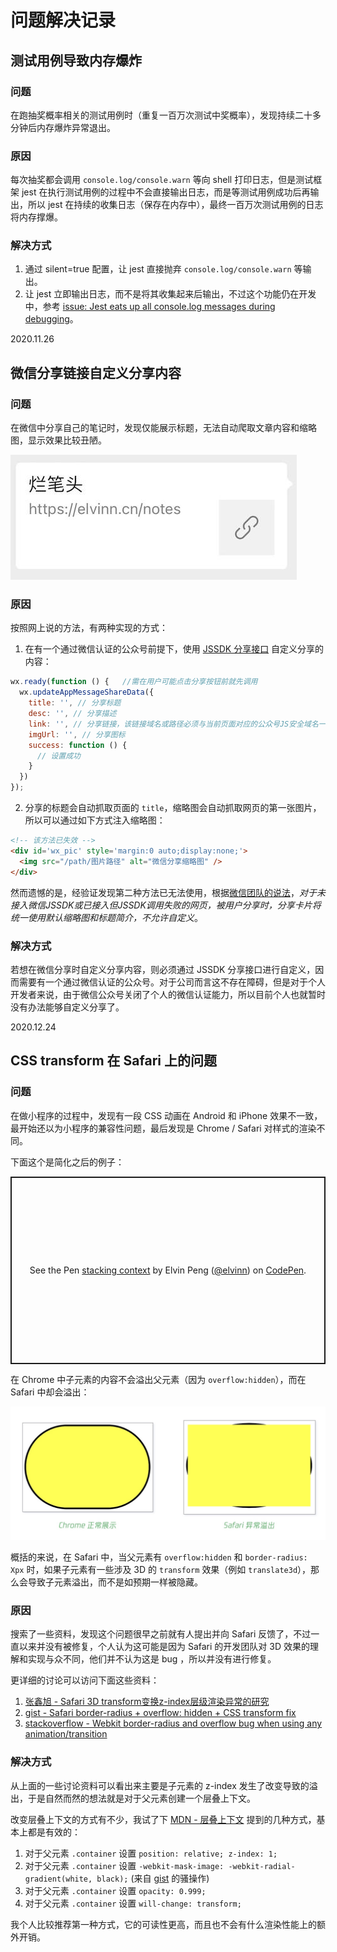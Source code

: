 # 问题解决记录

## 测试用例导致内存爆炸

### 问题

在跑抽奖概率相关的测试用例时（重复一百万次测试中奖概率），发现持续二十多分钟后内存爆炸异常退出。

### 原因

每次抽奖都会调用 `console.log/console.warn` 等向 shell 打印日志，但是测试框架 jest 在执行测试用例的过程中不会直接输出日志，而是等测试用例成功后再输出，所以 jest 在持续的收集日志（保存在内存中），最终一百万次测试用例的日志将内存撑爆。

### 解决方式

1. 通过 silent=true 配置，让 jest 直接抛弃 `console.log/console.warn` 等输出。
2. 让 jest 立即输出日志，而不是将其收集起来后输出，不过这个功能仍在开发中，参考 [issue: Jest eats up all console.log messages during debugging](https://github.com/facebook/jest/issues/8208)。

<right-text>2020.11.26</right-text>

## 微信分享链接自定义分享内容

### 问题

在微信中分享自己的笔记时，发现仅能展示标题，无法自动爬取文章内容和缩略图，显示效果比较丑陋。

![微信分享效果](../public/wechat-share-empty.jpeg)

### 原因

按照网上说的方法，有两种实现的方式：

1. 在有一个通过微信认证的公众号前提下，使用 [JSSDK 分享接口](https://developers.weixin.qq.com/doc/offiaccount/OA_Web_Apps/JS-SDK.html#111) 自定义分享的内容：

```js
wx.ready(function () {   //需在用户可能点击分享按钮前就先调用
  wx.updateAppMessageShareData({ 
    title: '', // 分享标题
    desc: '', // 分享描述
    link: '', // 分享链接，该链接域名或路径必须与当前页面对应的公众号JS安全域名一致
    imgUrl: '', // 分享图标
    success: function () {
      // 设置成功
    }
  })
}); 
```

2. 分享的标题会自动抓取页面的 `title`，缩略图会自动抓取网页的第一张图片，所以可以通过如下方式注入缩略图：

```html
<!-- 该方法已失效 -->
<div id='wx_pic' style='margin:0 auto;display:none;'>
  <img src="/path/图片路径" alt="微信分享缩略图" />
</div>
```

然而遗憾的是，经验证发现第二种方法已无法使用，根据[微信团队的说法](https://mp.weixin.qq.com/s?__biz=MjM5NDAxMDg4MA==&mid=2650959286&idx=1&sn=0827bb3e1a2cc6fd21d4e01eb82ea1be&chksm=bd788fd98a0f06cfd318c01ec3d800698d47d54964eed389c5e7a1590a711bd6535b71479475&mpshare=1&scene=23&srcid=0331eSY1QUWHhUBxxEsSmnM1#rd)，*对于未接入微信JSSDK或已接入但JSSDK调用失败的网页，被用户分享时，分享卡片将统一使用默认缩略图和标题简介，不允许自定义*。

### 解决方式

若想在微信分享时自定义分享内容，则必须通过 JSSDK 分享接口进行自定义，因而需要有一个通过微信认证的公众号。对于公司而言这不存在障碍，但是对于个人开发者来说，由于微信公众号关闭了个人的微信认证能力，所以目前个人也就暂时没有办法能够自定义分享了。

<right-text>2020.12.24</right-text>


## CSS transform 在 Safari 上的问题

### 问题

在做小程序的过程中，发现有一段 CSS 动画在 Android 和 iPhone 效果不一致，最开始还以为小程序的兼容性问题，最后发现是 Chrome / Safari 对样式的渲染不同。

下面这个是简化之后的例子：

<p class="codepen" data-height="300" data-default-tab="html,result" data-slug-hash="WNEjmPO" data-user="elvinn" style="height: 300px; box-sizing: border-box; display: flex; align-items: center; justify-content: center; border: 2px solid; margin: 1em 0; padding: 1em;">
  <span>See the Pen <a href="https://codepen.io/elvinn/pen/WNEjmPO">
  stacking context</a> by Elvin Peng (<a href="https://codepen.io/elvinn">@elvinn</a>)
  on <a href="https://codepen.io">CodePen</a>.</span>
</p>
<script async src="https://cpwebassets.codepen.io/assets/embed/ei.js"></script>

在 Chrome 中子元素的内容不会溢出父元素（因为 `overflow:hidden`），而在 Safari 中却会溢出：

![Safari 问题显示](./public/overflow-bug-safari.jpg)

概括的来说，在 Safari 中，当父元素有 `overflow:hidden` 和 `border-radius: Xpx` 时，如果子元素有一些涉及 3D 的 `transform` 效果（例如 `translate3d`），那么会导致子元素溢出，而不是如预期一样被隐藏。

### 原因

搜索了一些资料，发现这个问题很早之前就有人提出并向 Safari 反馈了，不过一直以来并没有被修复，个人认为这可能是因为 Safari 的开发团队对 3D 效果的理解和实现与众不同，他们并不认为这是 bug ，所以并没有进行修复。

更详细的讨论可以访问下面这些资料：

1. [张鑫旭 - Safari 3D transform变换z-index层级渲染异常的研究](https://www.zhangxinxu.com/wordpress/2016/08/safari-3d-transform-z-index/)
2. [gist - Safari border-radius + overflow: hidden + CSS transform fix](https://gist.github.com/ayamflow/b602ab436ac9f05660d9c15190f4fd7b)
3. [stackoverflow - Webkit border-radius and overflow bug when using any animation/transition](https://stackoverflow.com/questions/14383632/webkit-border-radius-and-overflow-bug-when-using-any-animation-transition/16681137)

### 解决方式

从上面的一些讨论资料可以看出来主要是子元素的 z-index 发生了改变导致的溢出，于是自然而然的想法就是对于父元素创建一个层叠上下文。

改变层叠上下文的方式有不少，我试了下 [MDN - 层叠上下文](https://developer.mozilla.org/zh-CN/docs/Web/CSS/CSS_Positioning/Understanding_z_index/The_stacking_context) 提到的几种方式，基本上都是有效的：

1. 对于父元素 `.container` 设置 `position: relative; z-index: 1;`
2. 对于父元素 `.container` 设置 `-webkit-mask-image: -webkit-radial-gradient(white, black);` (来自 [gist](https://gist.github.com/ayamflow/b602ab436ac9f05660d9c15190f4fd7b) 的骚操作)
3. 对于父元素 `.container` 设置 `opacity: 0.999;`
4. 对于父元素 `.container` 设置 `will-change: transform;`

我个人比较推荐第一种方式，它的可读性更高，而且也不会有什么渲染性能上的额外开销。

<Vssue title="前端问题解决记录" />